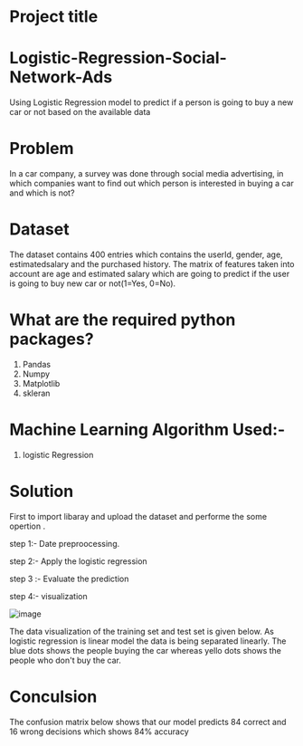 # Project  title




# Logistic-Regression-Social-Network-Ads
Using Logistic Regression model to predict if a person is going to buy a new car or not based on the available data

# Problem
In a car company, a survey was done through social media advertising, in which companies want to find out which person is interested in buying a car and which is not?

# Dataset
The dataset contains 400 entries which contains the userId, gender, age, estimatedsalary and the purchased history. The matrix of features taken into account are age and estimated salary which are going to predict if the user is going to buy new car or not(1=Yes, 0=No).

# What are the required python packages?
 1. Pandas
 2. Numpy
 3. Matplotlib
 4. skleran
 
# Machine Learning Algorithm Used:-

  1. logistic Regression

# Solution
First to import libaray and upload the dataset and performe the some opertion .

step 1:- Date preproocessing.

step 2:- Apply the logistic regression

step 3 :- Evaluate the prediction

step 4:- visualization 


![image](https://user-images.githubusercontent.com/102615860/201536553-b6f987d5-40a1-4147-a010-e04319aa15b4.png)
 
       
       
       
The data visualization of the training set and test set is given below. As logistic regression is linear model the data is being separated linearly. The blue dots shows the people buying the car whereas yello dots shows the people who don't buy the car.




# Conculsion

The confusion matrix below shows that our model predicts 84 correct and 16 wrong decisions which shows 84% accuracy

       


